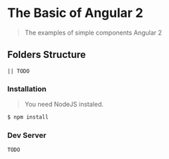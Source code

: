 # The Basic of Angular 2

> The examples of simple components Angular 2

## Folders Structure
````
|| TODO
````

### Installation
>You need NodeJS instaled.

```sh
$ npm install
```

### Dev Server
```sh
TODO
```
